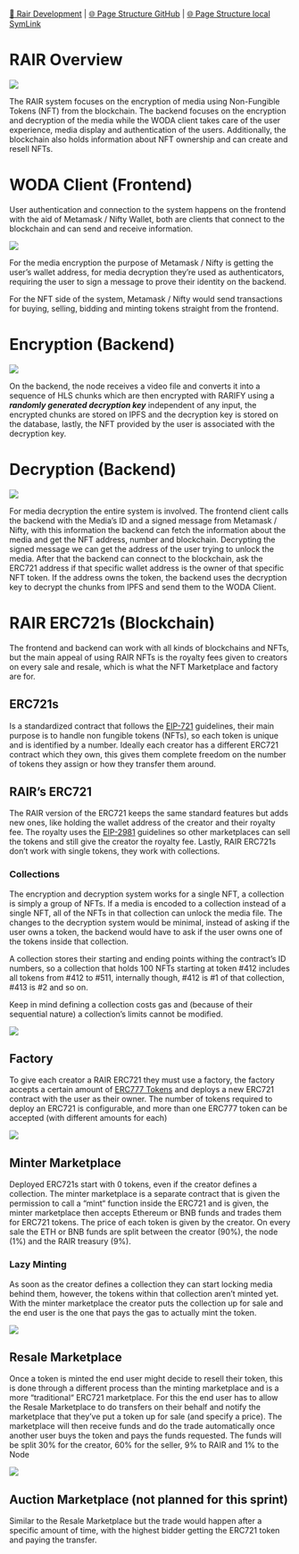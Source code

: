 [📁 Rair Development](../rair-development.md) | [🌐 Page Structure GitHub](/2cu.atlassian.net/wiki/spaces/CCU/pages/400000032/rair-overview.md) | [🌐 Page Structure local SymLink](./rair-overview.page.md)

# RAIR Overview

![](./attachments/RAIR%20Map.png)

The RAIR system focuses on the encryption of media using Non-Fungible Tokens (NFT) from the blockchain. The backend focuses on the encryption and decryption of the media while the WODA client takes care of the user experience, media display and authentication of the users. Additionally, the blockchain also holds information about NFT ownership and can create and resell NFTs.

# WODA Client (Frontend)

User authentication and connection to the system happens on the frontend with the aid of Metamask / Nifty Wallet, both are clients that connect to the blockchain and can send and receive information.

![](./attachments/Frontend%20Map.png)

For the media encryption the purpose of Metamask / Nifty is getting the user’s wallet address, for media decryption they’re used as authenticators, requiring the user to sign a message to prove their identity on the backend.

For the NFT side of the system, Metamask / Nifty would send transactions for buying, selling, bidding and minting tokens straight from the frontend.

# Encryption (Backend)

![](./attachments/Encryption%20Map.png)

On the backend, the node receives a video file and converts it into a sequence of HLS chunks which are then encrypted with RARIFY using a ***randomly generated decryption key*** independent of any input, the encrypted chunks are stored on IPFS and the decryption key is stored on the database, lastly, the NFT provided by the user is associated with the decryption key.

# Decryption (Backend)

![](./attachments/Decryption%20Map.png)

For media decryption the entire system is involved. The frontend client calls the backend with the Media’s ID and a signed message from Metamask / Nifty, with this information the backend can fetch the information about the media and get the NFT address, number and blockchain. Decrypting the signed message we can get the address of the user trying to unlock the media. After that the backend can connect to the blockchain, ask the ERC721 address if that specific wallet address is the owner of that specific NFT token. If the address owns the token, the backend uses the decryption key to decrypt the chunks from IPFS and send them to the WODA Client.

# RAIR ERC721s (Blockchain)

The frontend and backend can work with all kinds of blockchains and NFTs, but the main appeal of using RAIR NFTs is the royalty fees given to creators on every sale and resale, which is what the NFT Marketplace and factory are for.

## ERC721s

Is a standardized contract that follows the [EIP-721](https://eips.ethereum.org/EIPS/eip-721) guidelines, their main purpose is to handle non fungible tokens (NFTs), so each token is unique and is identified by a number. Ideally each creator has a different ERC721 contract which they own, this gives them complete freedom on the number of tokens they assign or how they transfer them around.

## RAIR’s ERC721

The RAIR version of the ERC721 keeps the same standard features but adds new ones, like holding the wallet address of the creator and their royalty fee. The royalty uses the [EIP-2981](https://eips.ethereum.org/EIPS/eip-2981) guidelines so other marketplaces can sell the tokens and still give the creator the royalty fee. Lastly, RAIR ERC721s don’t work with single tokens, they work with collections.

### Collections

The encryption and decryption system works for a single NFT, a collection is simply a group of NFTs. If a media is encoded to a collection instead of a single NFT, all of the NFTs in that collection can unlock the media file. The changes to the decryption system would be minimal, instead of asking if the user owns a token, the backend would have to ask if the user owns one of the tokens inside that collection.

A collection stores their starting and ending points withing the contract’s ID numbers, so a collection that holds 100 NFTs starting at token #412 includes all tokens from #412 to #511, internally though, #412 is #1 of that collection, #413 is #2 and so on.

Keep in mind defining a collection costs gas and (because of their sequential nature) a collection’s limits cannot be modified.

![](./attachments/RAIR%20ERC721%20Map.png)

## Factory

To give each creator a RAIR ERC721 they must use a factory, the factory accepts a certain amount of [ERC777 Tokens](https://eips.ethereum.org/EIPS/eip-777) and deploys a new ERC721 contract with the user as their owner. The number of tokens required to deploy an ERC721 is configurable, and more than one ERC777 token can be accepted (with different amounts for each)

![](./attachments/Factory%20Map.png)

## Minter Marketplace

Deployed ERC721s start with 0 tokens, even if the creator defines a collection. The minter marketplace is a separate contract that is given the permission to call a “mint“ function inside the ERC721 and is given, the minter marketplace then accepts Ethereum or BNB funds and trades them for ERC721 tokens. The price of each token is given by the creator. On every sale the ETH or BNB funds are split between the creator (90%), the node (1%) and the RAIR treasury (9%).

### Lazy Minting

As soon as the creator defines a collection they can start locking media behind them, however, the tokens within that collection aren’t minted yet. With the minter marketplace the creator puts the collection up for sale and the end user is the one that pays the gas to actually mint the token.

![](./attachments/Minting%20Map.png)

## Resale Marketplace

Once a token is minted the end user might decide to resell their token, this is done through a different process than the minting marketplace and is a more “traditional“ ERC721 marketplace. For this the end user has to allow the Resale Marketplace to do transfers on their behalf and notify the marketplace that they’ve put a token up for sale (and specify a price). The marketplace will then receive funds and do the trade automatically once another user buys the token and pays the funds requested. The funds will be split 30% for the creator, 60% for the seller, 9% to RAIR and 1% to the Node

![](./attachments/Resale%20Marketplace.png)

## Auction Marketplace (not planned for this sprint)

Similar to the Resale Marketplace but the trade would happen after a specific amount of time, with the highest bidder getting the ERC721 token and paying the transfer.
